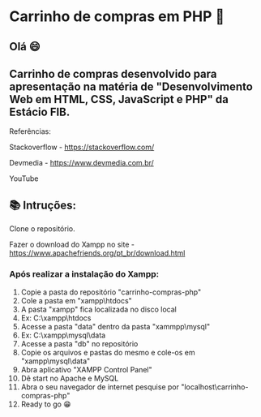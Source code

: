 # Carrinho de compras em PHP 🛒
## Olá 😄
## Carrinho de compras desenvolvido para apresentação na matéria de "Desenvolvimento Web em HTML, CSS, JavaScript e PHP" da Estácio FIB.

Referências:

Stackoverflow - https://stackoverflow.com/

Devmedia - https://www.devmedia.com.br/

YouTube

## 📚 Intruções:

Clone o repositório.

Fazer o download do Xampp no site - https://www.apachefriends.org/pt_br/download.html

### Após realizar a instalação do Xampp:

1. Copie a pasta do repositório "carrinho-compras-php"
2. Cole a pasta em "xampp\htdocs"
3. A pasta "xampp" fica localizada no disco local
4. Ex: C:\xampp\htdocs
5. Acesse a pasta "data" dentro da pasta "xammpp\mysql"
6. Ex: C:\xampp\mysql\data
7. Acesse a pasta "db" no repositório
8. Copie os arquivos e pastas do mesmo e cole-os em "xampp\mysql\data"
9. Abra aplicativo "XAMPP Control Panel"
10. Dê start no Apache e MySQL
11. Abra o seu navegador de internet pesquise por "localhost\carrinho-compras-php"
12. Ready to go 😁
